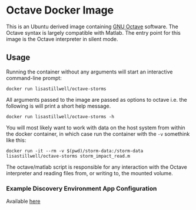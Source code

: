 # Octave Docker Image

This is an Ubuntu derived image containing [GNU Octave](https://www.gnu.org/software/octave/)
software.
The Octave syntax is largely compatible with Matlab. The entry point for this image is the Octave interpreter in silent mode.
## Usage

Running the container without any arguments will start an interactive command-line prompt:

    docker run lisastillwell/octave-storms

All arguments passed to the image are passed as options to octave i.e. the
following is will print a short help message.

    docker run lisastillwell/octave-storms -h

You will most likely want to work with data on the host system from within the
docker container, in which case run the container with the `-v` somethink like this:

    docker run -it --rm -v $(pwd)/storm-data:/storm-data lisastillwell/octave-storms storm_impact_read.m

The octave/matlab script is responsible for any interaction with the Octave interpreter and reading files from, or writing to, the mounted volume.

### Example Discovery Environment App Configuration
Available [here](https://github.com/ResearchSoftwareInstitute/roi-rade/blob/master/docs/ncsu-octave-task-image.png)


